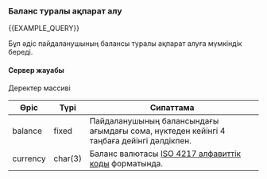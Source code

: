 ### Баланс туралы ақпарат алу
{{EXAMPLE_QUERY}}

Бұл әдіс пайдаланушының балансы туралы ақпарат алуға мүмкіндік береді.

#### Сервер жауабы
Деректер массиві

Өріс     | Түрі    | Сипаттама
---------|---------|-------------
balance  | fixed   | Пайдаланушының балансындағы ағымдағы сома, нүктеден кейінгі 4 таңбаға дейінгі дәлдікпен.
currency | char(3) | Баланс валютасы [ISO 4217 алфавиттік коды](https://en.wikipedia.org/wiki/ISO_4217#cite_ref-exponent_7-0) форматында.
